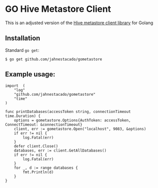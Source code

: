# GO Hive Metastore Client

This is an adjusted version of the [Hive metastore client library](https://github.com/akolb1/gometastore/tree/master/hmsclient) for Golang

## Installation

Standard `go get`:

```
$ go get github.com/jahnestacado/gometastore
```

## Example usage:

    import	(
        "log"
        "github.com/jahnestacado/gometastore"
        "time"
    )
    
    func printDatabases(accessToken string, connectionTimeout time.Duration) {
        options = gometastore.Options{AuthToken: accessToken, ConnectTimeout: &connectionTimeout}
        client, err := gometastore.Open("localhost", 9083, &options)
        if err != nil {
            log.Fatal(err)
        }
        defer client.Close()
        databases, err := client.GetAllDatabases()
        if err != nil {
            log.Fatal(err)
        }
        for _, d := range databases {
            fmt.Println(d)
        }
    }
